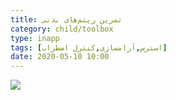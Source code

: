 ```yaml
---
title: تمرین ریتم‌های بدنی
category: child/toolbox
type: inapp
tags: [استرس,آرامسازی,کنترل اضطراب]
date: 2020-05-10 10:00
---
```


![](../../static/images/body-percussion.webp)